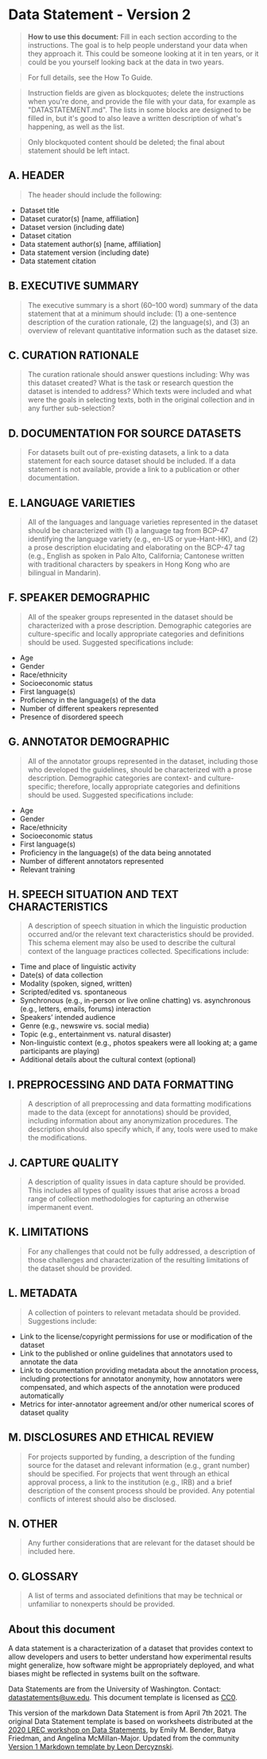 # Data Statement - Version 2

> **How to use this document:**
> Fill in each section according to the instructions. The goal is to help people understand your data when they approach it. This could be someone looking at it in ten years, or it could be you yourself looking back at the data in two years.

> For full details, see the How To Guide.

> Instruction fields are given as blockquotes; delete the instructions when you're done, and provide the file with your data, for example as "DATASTATEMENT.md". The lists in some blocks are designed to be filled in, but it's good to also leave a written description of what's happening, as well as the list.

> Only blockquoted content should be deleted; the final about statement should be left intact.

## A. HEADER

> The header should include the following: 

* Dataset title
* Dataset curator(s) [name, affiliation]
* Dataset version (including date)
* Dataset citation
* Data statement author(s) [name, affiliation]
* Data statement version (including date)
* Data statement citation

## B. EXECUTIVE SUMMARY

> The executive summary is a short (60–100 word) summary of the data statement that at a minimum should include: (1) a one-sentence description of the curation rationale, (2) the language(s), and (3) an overview of relevant quantitative information such as the dataset size. 

## C. CURATION RATIONALE 

> The curation rationale should answer questions including: Why was this dataset created? What is the task or research question the dataset is intended to address? Which texts were included and what were the goals in selecting texts, both in the original collection and in any further sub-selection?

## D. DOCUMENTATION FOR SOURCE DATASETS

> For datasets built out of pre-existing datasets, a link to a data statement for each source dataset should be included. If a data statement is not available, provide a link to a publication or other documentation.

## E. LANGUAGE VARIETIES

> All of the languages and language varieties represented in the dataset should be characterized with (1) a language tag from BCP-47 identifying the language variety (e.g., en-US or yue-Hant-HK), and (2) a prose description elucidating and elaborating on the BCP-47 tag (e.g., English as spoken in Palo Alto, California; Cantonese written with traditional characters by speakers in Hong Kong who are bilingual in Mandarin).

## F. SPEAKER DEMOGRAPHIC

> All of the speaker groups represented in the dataset should be characterized with a prose description. Demographic categories are culture-specific and locally appropriate categories and definitions should be used. Suggested specifications include: 

* Age
* Gender
* Race/ethnicity
* Socioeconomic status
* First language(s)
* Proficiency in the language(s) of the data
* Number of different speakers represented
* Presence of disordered speech
 
## G. ANNOTATOR DEMOGRAPHIC

> All of the annotator groups represented in the dataset, including those who developed the guidelines, should be characterized with a prose description. Demographic categories are context- and culture-specific; therefore, locally appropriate categories and definitions should be used. Suggested specifications include:

* Age
* Gender
* Race/ethnicity
* Socioeconomic status
* First language(s)
* Proficiency in the language(s) of the data being annotated
* Number of different annotators represented
* Relevant training

## H. SPEECH SITUATION AND TEXT CHARACTERISTICS

> A description of speech situation in which the linguistic production occurred and/or the relevant text characteristics should be provided. This schema element may also be used to describe the cultural context of the language practices collected. Specifications include:

* Time and place of linguistic activity
* Date(s) of data collection
* Modality (spoken, signed, written)
* Scripted/edited vs. spontaneous
* Synchronous (e.g., in-person or live online chatting) vs. asynchronous (e.g., letters, emails, forums) interaction 
* Speakers’ intended audience
* Genre (e.g., newswire vs. social media)
* Topic (e.g., entertainment vs. natural disaster)
* Non-linguistic context (e.g., photos speakers were all looking at; a game participants are playing)
* Additional details about the cultural context (optional)

## I. PREPROCESSING AND DATA FORMATTING

> A description of all preprocessing and data formatting modifications made to the data (except for annotations) should be provided, including information about any anonymization procedures. The description should also specify which, if any, tools were used to make the modifications. 

## J. CAPTURE QUALITY

> A description of quality issues in data capture should be provided. This includes all types of quality issues that arise across a broad range of collection methodologies for capturing an otherwise impermanent event.

## K. LIMITATIONS

> For any challenges that could not be fully addressed, a description of those challenges and characterization of the resulting limitations of the dataset should be provided.

## L. METADATA

> A collection of pointers to relevant metadata should be provided. Suggestions include:

* Link to the license/copyright permissions for use or modification of the dataset
* Link to the published or online guidelines that annotators used to annotate the data
* Link to documentation providing metadata about the annotation process, including protections for annotator anonymity, how annotators were compensated, and which aspects of the annotation were produced automatically
* Metrics for inter-annotator agreement and/or other numerical scores of dataset quality

## M. DISCLOSURES AND ETHICAL REVIEW

> For projects supported by funding, a description of the funding source for the dataset and relevant information (e.g., grant number) should be specified. For projects that went through an ethical approval process, a link to the institution (e.g., IRB) and a brief description of the consent process should be provided. Any potential conflicts of interest should also be disclosed.

## N. OTHER

> Any further considerations that are relevant for the dataset should be included here. 

## O. GLOSSARY

> A list of terms and associated definitions that may be technical or unfamiliar to nonexperts should be provided.

## About this document

A data statement is a characterization of a dataset that provides context to allow developers and users to better understand how experimental results might generalize, how software might be appropriately deployed, and what biases might be reflected in systems built on the software.

Data Statements are from the University of Washington. Contact: [datastatements@uw.edu](mailto:datastatements@uw.edu). This document template is licensed as [CC0](https://creativecommons.org/share-your-work/public-domain/cc0/).

This version of the markdown Data Statement is from April 7th 2021. The original Data Statement template is based on worksheets distributed at the [2020 LREC workshop on Data Statements](https://sites.google.com/uw.edu/data-statements-for-nlp/), by Emily M. Bender, Batya Friedman, and Angelina McMillan-Major. Updated from the community [Version 1 Markdown template by Leon Dercyznski](https://gist.github.com/leondz/b3a53bb807a301424e3762787a04a5da).
